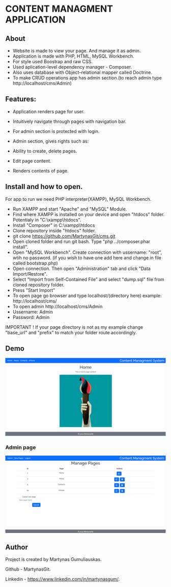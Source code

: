 # CONTENT MANAGMENT APPLICATION

## About

- Website is made to view your page. And manage it as admin.
- Application is made with PHP, HTML, MySQL Workbench. 
- For style used Boostrap and raw CSS.
- Used aplication-level dependency manager - Composer.
- Also uses database with Object–relational mapper called Doctrine.
- To make CRUD operations app has admin section.(to reach admin type http://localhost/cms/Admin)


## Features:

- Application renders page for user.
- Intuitively navigate through pages with navigation bar.

- For admin section is protected with login.
- Admin section, gives rights such as:
- Ability to create, delete pages.
- Edit page content.
- Renders contents of page.

## Install and how to open.

For app to run we need PHP interpreter(XAMPP), MySQL Workbench.

- Run XAMPP and start "Apache" and "MySQL" Module.
- Find where XAMPP is installed on your device and open "htdocs" folder. Potentialy in "C:\xampp\htdocs".
- Install "Composer" in C:\xampp\htdocs
- Clone repository inside "htdocs" folder.
- git clone https://github.com/MartynasGit/cms.git
- Open cloned folder and run git bash. Type "php ../composer.phar install".
- Open "MySQL Workbench". Create connection with ussername: "root", wtih no password. (if you wish to have one add here and change in file called bootstrap.php)
- Open connection. Then open "Administration" tab and click "Data Import/Restore".
- Select "Import from Self-Contained File" and select "dump.sql" file from cloned repository folder.
- Press "Start Import"
- To open page go browser and type localhost/(directory here) example: http://localhost/cms/
- To open admin http://localhost/cms/Admin 
- Ussername: Admin
- Password: Admin

IMPORTANT !  If your page directory is not as my example change "base_url" and "prefix" to match your folder route accordingly.

## Demo
![ScreenShot](/src/views/assets/customer.png)
### Admin page
![ScreenShot](/src/views/assets/adminDemo.png)

## Author

Project is created by Martynas Gumuliauskas.

Github - MartynasGit.

Linkedin - https://www.linkedin.com/in/martynasgum/.